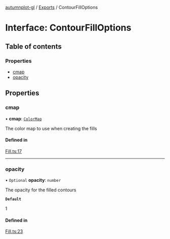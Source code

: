 [autumnplot-gl](../README.md) / [Exports](../modules.md) / ContourFillOptions

# Interface: ContourFillOptions

## Table of contents

### Properties

- [cmap](ContourFillOptions.md#cmap)
- [opacity](ContourFillOptions.md#opacity)

## Properties

### cmap

• **cmap**: [`ColorMap`](../classes/ColorMap.md)

The color map to use when creating the fills

#### Defined in

[Fill.ts:17](https://github.com/tsupinie/autumnplot-gl/blob/f74c7b8/src/Fill.ts#L17)

___

### opacity

• `Optional` **opacity**: `number`

The opacity for the filled contours

**`Default`**

1

#### Defined in

[Fill.ts:23](https://github.com/tsupinie/autumnplot-gl/blob/f74c7b8/src/Fill.ts#L23)
